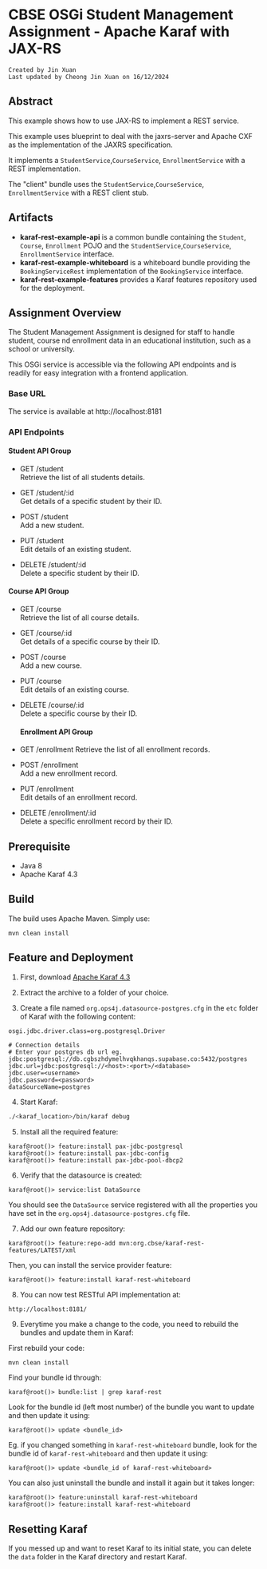 # CBSE OSGi Student Management Assignment - Apache Karaf with JAX-RS

`Created by Jin Xuan`  
`Last updated by Cheong Jin Xuan on 16/12/2024`

## Abstract

This example shows how to use JAX-RS to implement a REST service.

This example uses blueprint to deal with the jaxrs-server and Apache CXF as the implementation of the JAXRS specification.

It implements a `StudentService`,`CourseService`, `EnrollmentService` with a REST implementation. 

The "client" bundle uses the `StudentService`,`CourseService`, `EnrollmentService`  with a REST client stub.

## Artifacts

* **karaf-rest-example-api** is a common bundle containing the `Student`, `Course`, `Enrollment` POJO and the `StudentService`,`CourseService`, `EnrollmentService` interface.   
* **karaf-rest-example-whiteboard** is a whiteboard bundle providing the `BookingServiceRest` implementation of the `BookingService` interface.
* **karaf-rest-example-features** provides a Karaf features repository used for the deployment.
## Assignment Overview

The Student Management Assignment is designed for staff to handle student, course nd enrollment data in an educational institution, such as a school or university. 

This OSGi service is accessible via the following API endpoints and is readily for easy integration with a frontend application.


### Base URL
The service is available at http://localhost:8181

### API Endpoints
#### Student API Group

- GET /student    
  Retrieve the list of all students details.

- GET /student/:id    
  Get details of a specific student by their ID.

- POST /student    
  Add a new student.

- PUT /student    
  Edit details of an existing student.

- DELETE /student/:id    
  Delete a specific student by their ID.

#### Course API Group

- GET /course    
  Retrieve the list of all course details.

- GET /course/:id    
  Get details of a specific course by their ID.

- POST /course    
  Add a new course.

- PUT /course   
  Edit details of an existing course.
  
- DELETE /course/:id    
  Delete a specific course by their ID.

  #### Enrollment API Group

- GET /enrollment 
  Retrieve the list of all enrollment records.

- POST /enrollment  
  Add a new enrollment record.

- PUT /enrollment  
  Edit details of an enrollment record.
  
- DELETE /enrollment/:id  
  Delete a specific enrollment record by their ID.

## Prerequisite

- Java 8
- Apache Karaf 4.3

## Build

The build uses Apache Maven. Simply use:

```
mvn clean install
```

## Feature and Deployment

1. First, download [Apache Karaf 4.3](https://karaf.apache.org/download)

2. Extract the archive to a folder of your choice.

3. Create a file named `org.ops4j.datasource-postgres.cfg` in the `etc` folder of Karaf with the following content:

```properties
osgi.jdbc.driver.class=org.postgresql.Driver

# Connection details
# Enter your postgres db url eg. jdbc:postgresql://db.cgbszhdymelhvqkhanqs.supabase.co:5432/postgres
jdbc.url=jdbc:postgresql://<host>:<port>/<database>
jdbc.user=<username>
jdbc.password=<password>
dataSourceName=postgres
```

4. Start Karaf:

```bash
./<karaf_location>/bin/karaf debug
```


5. Install all the required feature:

```
karaf@root()> feature:install pax-jdbc-postgresql
karaf@root()> feature:install pax-jdbc-config
karaf@root()> feature:install pax-jdbc-pool-dbcp2 
```

6. Verify that the datasource is created:

```
karaf@root()> service:list DataSource
```

You should see the `DataSource` service registered with all the properties you have set in the `org.ops4j.datasource-postgres.cfg` file.

7. Add our own feature repository:

```
karaf@root()> feature:repo-add mvn:org.cbse/karaf-rest-features/LATEST/xml
```

Then, you can install the service provider feature:

```
karaf@root()> feature:install karaf-rest-whiteboard
```

8. You can now test RESTful API implementation at:

```
http://localhost:8181/
```

9. Everytime you make a change to the code, you need to rebuild the bundles and update them in Karaf:

First rebuild your code:

```bash
mvn clean install
```

Find your bundle id through:
```
karaf@root()> bundle:list | grep karaf-rest
```

Look for the bundle id (left most number) of the bundle you want to update and then update it using:

```
karaf@root()> update <bundle_id>
```

Eg. if you changed something in `karaf-rest-whiteboard` bundle, look for the bundle id of `karaf-rest-whiteboard` and then update it using:
```
karaf@root()> update <bundle_id of karaf-rest-whiteboard>
```

You can also just uninstall the bundle and install it again but it takes longer:

```
karaf@root()> feature:uninstall karaf-rest-whiteboard
karaf@root()> feature:install karaf-rest-whiteboard
```

## Resetting Karaf
If you messed up and want to reset Karaf to its initial state, you can delete the `data` folder in the Karaf directory and restart Karaf.
